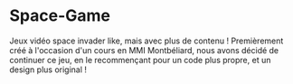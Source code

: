 # Space-Game
Jeux vidéo space invader like, mais avec plus de contenu ! Premièrement créé à l'occasion d'un cours en MMI Montbéliard, nous avons décidé de continuer ce jeu, en le recommençant pour un code plus propre, et un design plus original !
